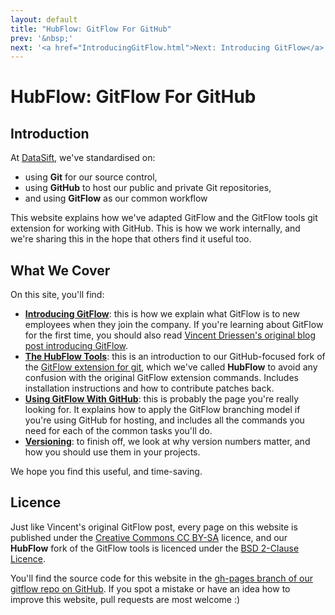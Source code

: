 ```yaml
---
layout: default
title: "HubFlow: GitFlow For GitHub"
prev: '&nbsp;'
next: '<a href="IntroducingGitFlow.html">Next: Introducing GitFlow</a>'
---
```

# HubFlow: GitFlow For GitHub

## Introduction

At [DataSift](http://datasift.com), we've standardised on:

* using __Git__ for our source control,
* using __GitHub__ to host our public and private Git repositories,
* and using __GitFlow__ as our common workflow

This website explains how we've adapted GitFlow and the GitFlow tools git extension for working with GitHub.  This is how we work internally, and we're sharing this in the hope that others find it useful too.

## What We Cover

On this site, you'll find:

* __[Introducing GitFlow](IntroducingGitFlow.html)__: this is how we explain what GitFlow is to new employees when they join the company.  If you're learning about GitFlow for the first time, you should also read [Vincent Driessen's original blog post introducing GitFlow](http://nvie.com/posts/a-successful-git-branching-model/).
* __[The HubFlow Tools](TheHubFlowTools.html)__: this is an introduction to our GitHub-focused fork of the [GitFlow extension for git](https://github.com/nvie/gitflow), which we've called __HubFlow__ to avoid any confusion with the original GitFlow extension commands.  Includes installation instructions and how to contribute patches back.
* __[Using GitFlow With GitHub](UsingGitFlowWithGitHub.html)__: this is probably the page you're really looking for.  It explains how to apply the GitFlow branching model if you're using GitHub for hosting, and includes all the commands you need for each of the common tasks you'll do.
* __[Versioning](Versioning.html)__: to finish off, we look at why version numbers matter, and how you should use them in your projects.

We hope you find this useful, and time-saving.

## Licence

Just like Vincent's original GitFlow post, every page on this website is published under the [Creative Commons CC BY-SA](http://creativecommons.org/licenses/by-sa/3.0/nl/deed.en_GB) licence, and our __HubFlow__ fork of the GitFlow tools is licenced under the [BSD 2-Clause Licence](https://github.com/datasift/gitflow/blob/develop/LICENSE).

You'll find the source code for this website in the [gh-pages branch of our gitflow repo on GitHub](https://github.com/datasift/gitflow/tree/gh-pages).  If you spot a mistake or have an idea how to improve this website, pull requests are most welcome :)
